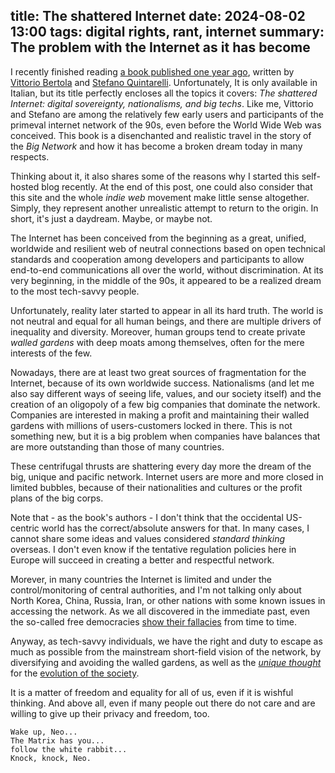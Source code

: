 title: The shattered Internet
date: 2024-08-02 13:00
tags: digital rights, rant, internet
summary: The problem with the Internet as it has become
---

I recently finished reading [a book published one year
ago](https://www.bollatiboringhieri.it/libri/vittorio-bertola-internet-fatta-a-pezzi-9788833942018/),
written by [Vittorio Bertola](https://bertola.eu/) and [Stefano Quintarelli](https://en.wikipedia.org/wiki/Stefano_Quintarelli). 
Unfortunately, It is only available in Italian, but its title perfectly encloses all the topics
it covers: _The shattered Internet: digital sovereignty, nationalisms, and big
techs_.  Like me, Vittorio and Stefano are among the relatively few early users and
participants of the primeval internet network of the 90s, even before the World
Wide Web was conceived. This book is a disenchanted and realistic travel in the
story of the _Big Network_ and how it has become a broken dream today in many
respects.

Thinking about it, it also shares some of the reasons why I started this
self-hosted blog recently. At the end of this post, one could also consider
that this site and the whole _indie web_ movement make little sense altogether.
Simply, they represent another unrealistic attempt to return to the origin.
In short, it's just a daydream. Maybe, or maybe not.

The Internet has been conceived from the beginning as a great, unified,
worldwide and resilient web of neutral connections based on open technical
standards and cooperation among developers and participants to allow
end-to-end communications all over the world, without discrimination.  At its very
beginning, in the middle of the 90s, it appeared to be a realized dream to the
most tech-savvy people. 

Unfortunately, reality later started to appear in all
its hard truth.  The world is not neutral and equal for all human beings, and
there are multiple drivers of inequality and diversity. Moreover, human groups
tend to create private _walled gardens_ with deep moats among themselves, often
for the mere interests of the few.

Nowadays, there are at least two great sources of fragmentation for the
Internet, because of its own worldwide success. Nationalisms (and let me also say
different ways of seeing life, values, and our society itself) and the creation
of an oligopoly of a few big companies that dominate the network. Companies are
interested in making a profit and maintaining their walled gardens with millions
of users-customers locked in there.
This is not something new, but it is
a big problem when companies have balances that are more outstanding than those of many countries.

These centrifugal thrusts are shattering every day more the dream of the
big, unique and pacific network.
Internet users are more and more closed in limited bubbles, because
of their nationalities and cultures or the profit plans of the big corps.

Note that - as the book's authors - I don't think that the occidental US-centric
world has the correct/absolute answers for that. In many cases, I cannot share some ideas and
values considered _standard thinking_ overseas. I don't even know
if the tentative regulation policies here in Europe will succeed in creating
a better and respectful network.

Morever, in many countries the Internet is limited and under the control/monitoring of central authorities, and I'm not
talking only about North Korea, China, Russia, Iran, or other nations with some known issues
in accessing the network. As we all discovered in the immediate past, even the so-called free
democracies [show their fallacies](https://en.wikipedia.org/wiki/Edward_Snowden) from time to time. 

Anyway, as tech-savvy individuals, we have the right and duty to escape as much as possible
from the mainstream short-field vision of the network, by diversifying and
avoiding the walled gardens, as well as 
the [_unique thought_](https://en.wikipedia.org/wiki/Pens%C3%A9e_unique) for the 
[evolution of the society](https://en.wikipedia.org/wiki/The_End_of_History_and_the_Last_Man).

It is a matter of freedom and equality for all of us, even if it is wishful thinking.
And above all, even if many people out there do not care and are willing to give up
their privacy and freedom, too.

```
Wake up, Neo...
The Matrix has you...
follow the white rabbit...
Knock, knock, Neo.
```
